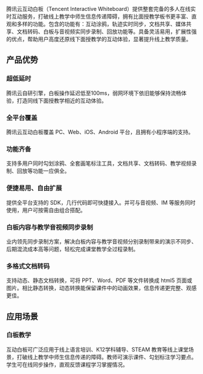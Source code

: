 ﻿腾讯云互动白板（Tencent Interactive Whiteboard）提供整套完备的多人在线实时互动服务，打破线上教学中师生信息传递障碍，拥有比面授教学板书更丰富、直观和多样的功能。包含的功能有：互动涂鸦，轨迹实时同步，文档共享、媒体共享、文档转码、白板与音视频实同步录制、回放功能等。具备灵活易用，扩展性强的优点，帮助用户高度还原线下面授教学的互动体验，显著提升线上教学质量。

## 产品优势

### 超低延时
腾讯云自研引擎，白板操作延迟低至100ms，弱网环境下依旧能够保持流畅体验，打造同线下面授教学相近的互动体验。
### 全平台覆盖
腾讯云互动白板覆盖 PC、Web、iOS、Android 平台，且拥有小程序端的支持。
### 功能齐备
支持多用户同时勾划涂鸦、全套画笔标注工具，文档共享、文档转码、教学视频录制、回放等功能一应俱全。
### 便捷易用、自由扩展
提供全平台支持的 SDK，几行代码即可快捷接入。并可与音视频、IM 等服务同时使用，用户可按需自由组合搭配。
### 白板内容与教学音视频同步录制
业内领先同步录制方案，解决白板内容与教学音视频分别录制带来的演示不同步、后期混流成本高等问题，轻松完成课堂教学全过程录制。
### 多格式文档转码
支持动态、静态文档转换，可将 PPT、Word、PDF 等文件转换成 html5 页面或图片。相比静态转换，动态转换能保留课件中的动画效果，信息传递更完整、观感更佳。

## 应用场景
 
 ### 白板教学
互动白板可广泛应用于线上语言培训、K12学科辅导、STEAM 教育等线上课堂场景，打破线上教学中师生信息传递的障碍。教师可演示课件、勾划标注学习要点。学生可在线同步操作，直观反馈课程学习掌握情况。